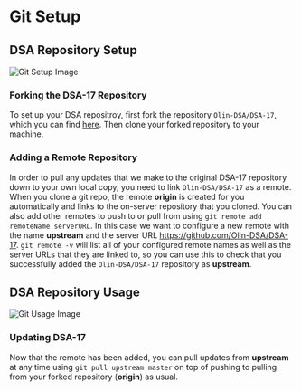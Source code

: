 # Git Setup

## DSA Repository Setup

![Git Setup Image](https://drive.google.com/uc?id=0B9O1OugmZywzdmlFdE42TWtTbFk "Setup")

### Forking the DSA-17 Repository
To set up your DSA repositroy, first fork the repository `Olin-DSA/DSA-17`, which you can find [here](https://github.com/Olin-DSA/DSA-17).  Then clone your forked repository to your machine.

### Adding a Remote Repository 
In order to pull any updates that we make to the original DSA-17 repository down to your own local copy, you need to link `Olin-DSA/DSA-17` as a remote.  When you clone a git repo, the remote **origin** is created for you automatically and links to the on-server repository that you cloned.  You can also add other remotes to push to or pull from using `git remote add remoteName serverURL`.  In this case we want to configure a new remote with the name **upstream** and the server URL https://github.com/Olin-DSA/DSA-17.  `git remote -v` will list all of your configured remote names as well as the server URLs that they are linked to, so you can use this to check that you successfully added the `Olin-DSA/DSA-17` repository as **upstream**.


## DSA Repository Usage

![Git Usage Image](https://drive.google.com/uc?id=0B9O1OugmZywzRGkxaVRkV1I5X0U "Usage")

### Updating DSA-17
Now that the remote has been added, you can pull updates from **upstream** at any time using `git pull upstream master` on top of pushing to pulling from your forked repository (**origin**) as usual.